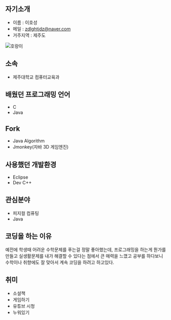 ## 자기소개

* 이름 : 이호성
* 메일 : [zdlghtjdz@naver.com](www.naver.com)
* 거주지역 : 제주도

![호랑이](https://user-images.githubusercontent.com/43461948/46025607-5131c600-c124-11e8-9194-6f57b5ef3c95.png)

## 소속

* 제주대학교 컴퓨터교육과


## 배웠던 프로그래밍 언어

* C
* Java


## Fork

* Java Algorithm
* Jmonkey(자바 3D 게임엔진)



## 사용했던 개발환경

* Eclipse
* Dev C++


## 관심분야

* 피지컬 컴퓨팅
* Java

## 코딩을 하는 이유

예전에 학생때 어려운 수학문제를 푸는걸 정말 좋아했는데,
프로그래밍을 하는게 뭔가를 만들고 실생활문제를 내가 해결할 수 있다는 점에서 
큰 매력을 느꼈고 공부를 하다보니 수학이나 취향에도 잘 맞아서 계속 코딩을 하려고 하고있다.

## 취미

* 소설책
* 게임하기
* 유튜브 시청
* 누워있기
